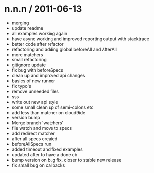 
n.n.n / 2011-06-13 
==================

  * merging
  * update readme
  * all examples working again
  * have async working and improved reporting output with stacktrace
  * better code after refactor
  * refactoring and adding global beforeAll and AfterAll
  * more matchers
  * small refactoring
  * gitignore update
  * fix bug with beforeSpecs
  * clean up and improved api changes
  * basics of new runner
  * fix typo's
  * remove unneeded files
  * sss
  * write out new api style
  * some small clean up of semi-colons etc
  * add less than matcher on cloud9ide
  * version bump
  * Merge branch 'watchers'
  * file watch and move to specs
  * add redirect matcher
  * after all specs created
  * beforeAllSpecs run
  * added timeout and fixed examples
  * updated after to have a done cb
  * bump version on bug fix, closer to stable new release
  * fix small bug on callbacks

